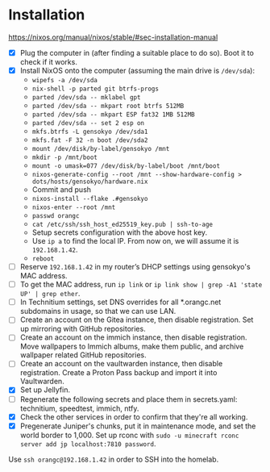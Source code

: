 # Installation
https://nixos.org/manual/nixos/stable/#sec-installation-manual

- [x] Plug the computer in (after finding a suitable place to do so). Boot it to check if it works.
- [x] Install NixOS onto the computer (assuming the main drive is `/dev/sda`):
    - `wipefs -a /dev/sda`
    - `nix-shell -p parted git btrfs-progs`
    - `parted /dev/sda -- mklabel gpt`
    - `parted /dev/sda -- mkpart root btrfs 512MB`
    - `parted /dev/sda -- mkpart ESP fat32 1MB 512MB`
    - `parted /dev/sda -- set 2 esp on`
    - `mkfs.btrfs -L gensokyo /dev/sda1`
    - `mkfs.fat -F 32 -n boot /dev/sda2`
    - `mount /dev/disk/by-label/gensokyo /mnt`
    - `mkdir -p /mnt/boot`
    - `mount -o umask=077 /dev/disk/by-label/boot /mnt/boot`
    - `nixos-generate-config --root /mnt --show-hardware-config > dots/hosts/gensokyo/hardware.nix`
    - Commit and push
    - `nixos-install --flake .#gensokyo`
    - `nixos-enter --root /mnt`
    - `passwd orangc`
    - `cat /etc/ssh/ssh_host_ed25519_key.pub | ssh-to-age`
    - Setup secrets configuration with the above host key.
    - Use `ip a` to find the local IP. From now on, we will assume it is `192.168.1.42`.
    - `reboot`
- [ ] Reserve `192.168.1.42` in my router’s DHCP settings using gensokyo's MAC address.
- [ ] To get the MAC address, run `ip link` or `ip link show | grep -A1 'state UP' | grep ether`.
- [ ] In Technitium settings, set DNS overrides for all *.orangc.net subdomains in usage, so that we can use LAN.
- [ ] Create an account on the Gitea instance, then disable registration. Set up mirroring with GitHub repositories.
- [ ] Create an account on the immich instance, then disable registration. Move wallpapers to Immich albums, make them public, and archive wallpaper related GitHub repositories.
- [ ] Create an account on the vaultwarden instance, then disable registration. Create a Proton Pass backup and import it into Vaultwarden.
- [x] Set up Jellyfin.
- [ ] Regenerate the following secrets and place them in secrets.yaml: technitium, speedtest, immich, ntfy.
- [x] Check the other services in order to confirm that they're all working.
- [x] Pregenerate Juniper's chunks, put it in maintenance mode, and set the world border to 1,000. Set up rconc with `sudo -u minecraft rconc server add jp localhost:7810 password`.

Use `ssh orangc@192.168.1.42` in order to SSH into the homelab.
